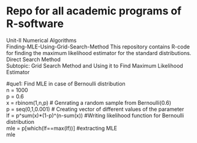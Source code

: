 # Repo for all academic programs of R-software<br>
Unit-II Numerical Algorithms<br>
Finding-MLE-Using-Grid-Search-Method
This repository contains R-code for finding the maximum likelihood estimator for the standard distributions.<br>
Direct Search Method <br> 
Subtopic: Grid Search Method and Using it to Find Maximum Likelihood Estimator <br>

#que1: Find MLE in case of Bernoulli distribution <br>
n = 1000 <br>
p = 0.6<br>
x = rbinom(1,n,p) # Genrating a random sample from Bernoulli(0.6)<br>
p = seq(0,1,0.001) # Creating vector of different values of the parameter<br>
lf = p^sum(x)*(1-p)^(n-sum(x)) #Writing likelihood function for Bernoulli distribution<br>
mle = p[which(lf==max(lf))] #extracting MLE<br>
mle<br>

